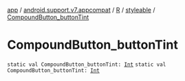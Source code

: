 [app](../../../index.md) / [android.support.v7.appcompat](../../index.md) / [R](../index.md) / [styleable](index.md) / [CompoundButton_buttonTint](./-compound-button_button-tint.md)

# CompoundButton_buttonTint

`static val CompoundButton_buttonTint: `[`Int`](https://kotlinlang.org/api/latest/jvm/stdlib/kotlin/-int/index.html)
`static val CompoundButton_buttonTint: `[`Int`](https://kotlinlang.org/api/latest/jvm/stdlib/kotlin/-int/index.html)